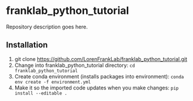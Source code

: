# franklab_python_tutorial
Repository description goes here.


## Installation
1. git clone https://github.com/LorenFrankLab/franklab_python_tutorial.git
2. Change into franklab_python_tutorial directory:
```cd franklab_python_tutorial```
3. Create conda environment (installs packages into environment):
```conda env create -f environment.yml```
4. Make it so the imported code updates when you make changes:
```pip install --editable .```
